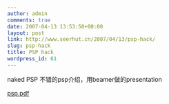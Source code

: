 ```yaml
---
author: admin
comments: true
date: 2007-04-13 13:53:50+00:00
layout: post
link: http://www.seerhut.cn/2007/04/13/psp-hack/
slug: psp-hack
title: PSP hack
wordpress_id: 61
---
```


naked PSP    不错的psp介绍，用beamer做的presentation

[psp.pdf](http://www.seerhut.org/blog/wp-content/uploads/2007/04/psp.pdf)
